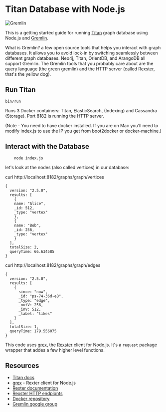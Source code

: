 # Titan Database with Node.js

![Gremlin](http://tinkerpop.incubator.apache.org/images/tinkerpop3-splash.png)

This is a getting started guide for running [Titan](http://thinkaurelius.github.io/titan) graph database using Node.js and [Gremlin](http://tinkerpop.incubator.apache.org/).

What is Gremlin? a few open source tools that helps you interact with graph databases. It allows you to avoid lock-in by switching seamlessly between different graph databases. Neo4j, Titan, OrientDB, and ArangoDB all support Gremlin. The Gremlin tools that you probably care about are the query language (the green gremlin) and the HTTP server (called Rexster, that's the yellow dog).

## Run Titan

    bin/run

   Runs 3 Docker containers: Titan, ElasticSearch, (Indexing) and Cassandra (Storage). Port 8182 is running the HTTP server.
   
(Note - You need to have docker installed. If you are on Mac you'll need to modify index.js to use the IP you get from  boot2docker or docker-machine.)

## Interact with the Database

		node index.js

let's look at the nodes (also called vertices) in our database:

curl http://localhost:8182/graphs/graph/vertices

    {
      version: "2.5.0",
      results: [
        {
        name: "Alice",
        _id: 512,
        _type: "vertex"
        },
        {
        name: "Bob",
        _id: 256,
        _type: "vertex"
        }
      ],
      totalSize: 2,
      queryTime: 66.634585
    }

curl http://localhost:8182/graphs/graph/edges

    {
      version: "2.5.0",
      results: [
        {
          since: "now",
          _id: "ps-74-36d-e8",
          _type: "edge",
          _outV: 256,
          _inV: 512,
          _label: "likes"
        }
      ],
      totalSize: 1,
      queryTime: 179.556075
    }


This code uses [grex](https://github.com/jbmusso/grex), the [Rexster](https://github.com/tinkerpop/rexster/wiki) client for Node.js. It's a `request` package wrapper that addes a few higher level functions.

## Resources

* [Titan docs](http://s3.thinkaurelius.com/docs/titan/0.9.0-M2)
* [grex](https://github.com/jbmusso/grex) - Rexter client for Node.js
* [Rexter documentation](https://github.com/tinkerpop/rexster/wiki)
* [Rexster HTTP endpionts](https://github.com/tinkerpop/rexster/wiki/Basic-REST-API)
* [Docker repository](https://github.com/apobbati/titan-rexster)
* [Gremlin google group](https://groups.google.com/forum/#!forum/gremlin-users)
